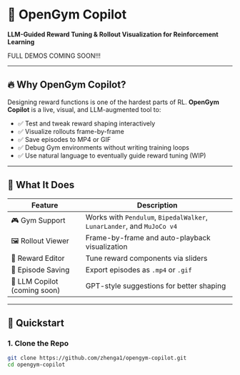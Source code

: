 # 🤖 OpenGym Copilot

**LLM-Guided Reward Tuning & Rollout Visualization for Reinforcement Learning**

FULL DEMOS COMING SOON!!!

---

## 🔥 Why OpenGym Copilot?

Designing reward functions is one of the hardest parts of RL. **OpenGym Copilot** is a live, visual, and LLM-augmented tool to:

- ✅ Test and tweak reward shaping interactively
- ✅ Visualize rollouts frame-by-frame
- ✅ Save episodes to MP4 or GIF
- ✅ Debug Gym environments without writing training loops
- ✅ Use natural language to eventually guide reward tuning (WIP)

---

## 🧠 What It Does

| Feature | Description |
|--------|-------------|
| 🎮 Gym Support | Works with `Pendulum`, `BipedalWalker`, `LunarLander`, and `MuJoCo v4` |
| 🖼️ Rollout Viewer | Frame-by-frame and auto-playback visualization |
| 🧩 Reward Editor | Tune reward components via sliders |
| 💾 Episode Saving | Export episodes as `.mp4` or `.gif` |
| 🦾 LLM Copilot (coming soon) | GPT-style suggestions for better shaping |

---

## 🚀 Quickstart

### 1. Clone the Repo

```bash
git clone https://github.com/zhenga1/opengym-copilot.git
cd opengym-copilot
